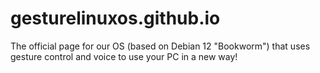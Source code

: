 # gesturelinuxos.github.io
The official page for our OS (based on Debian 12 "Bookworm") that uses gesture control and voice to use your PC in a new way!
